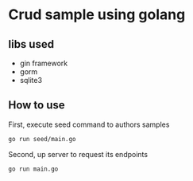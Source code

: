 # Crud sample using golang

## libs used

- gin framework
- gorm 
- sqlite3

## How to use

First, execute seed command to authors samples

```bash
go run seed/main.go
```

Second, up server to request its endpoints
```bash
go run main.go
```

